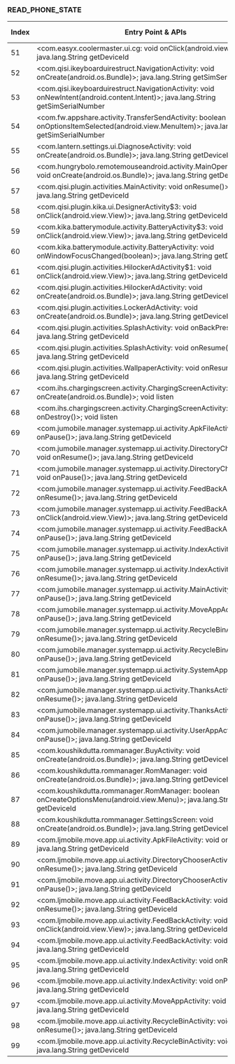 ### READ_PHONE_STATE
| Index | Entry Point & APIs | Screen shot | Resource id | Label |
| ------------- | ------------- | ------------- |-------------|-------------|
| 51 | <com.easyx.coolermaster.ui.cg: void onClick(android.view.View)>; java.lang.String getDeviceId | ![](D:\COSMOS\output\py\Play_win8\Tools\com.easyx.coolermaster\com.easyx.coolermaster.ui.GameResultActivity.png) |  | F |
| 52 | <com.qisi.ikeyboarduirestruct.NavigationActivity: void onCreate(android.os.Bundle)>; java.lang.String getSimSerialNumber | ![](D:\COSMOS\output\py\Play_win8\Tools\com.emoji.coolkeyboard\com.qisi.ikeyboarduirestruct.NavigationActivity.png) |  | F |
| 53 | <com.qisi.ikeyboarduirestruct.NavigationActivity: void onNewIntent(android.content.Intent)>; java.lang.String getSimSerialNumber | ![](D:\COSMOS\output\py\Play_win8\Tools\com.emoji.coolkeyboard\com.qisi.ikeyboarduirestruct.NavigationActivity.png) |  | F |
| 54 | <com.fw.appshare.activity.TransferSendActivity: boolean onOptionsItemSelected(android.view.MenuItem)>; java.lang.String getSimSerialNumber | ![](D:\COSMOS\output\py\Play_win8\Tools\com.fw.appshare\com.fw.appshare.activity.TransferSendActivity.png) |  | F |
| 55 | <com.lantern.settings.ui.DiagnoseActivity: void onCreate(android.os.Bundle)>; java.lang.String getDeviceId | ![](D:\COSMOS\output\py\Play_win8\Tools\com.halo.wifikey.wifilocating\com.lantern.settings.ui.DiagnoseActivity.png) |  | |
| 56 | <com.hungrybolo.remotemouseandroid.activity.MainOperationActivity: void onCreate(android.os.Bundle)>; java.lang.String getDeviceId | ![](D:\COSMOS\output\py\Play_win8\Tools\com.hungrybolo.remotemouseandroid\com.hungrybolo.remotemouseandroid.activity.MainOperationActivity.png) |  | |
| 57 | <com.qisi.plugin.activities.MainActivity: void onResume()>; java.lang.String getDeviceId | ![](D:\COSMOS\output\py\Play_win8\Tools\com.ikeyboard.theme.swagemoji\com.qisi.plugin.activities.MainActivity.png) |  | F |
| 58 | <com.qisi.plugin.kika.ui.DesignerActivity$3: void onClick(android.view.View)>; java.lang.String getDeviceId | ![](D:\COSMOS\output\py\Play_win8\Tools\com.ikeyboard.theme.swagemoji\com.qisi.plugin.kika.ui.DesignerActivity.png) |  | F |
| 59 | <com.kika.batterymodule.activity.BatteryActivity$3: void onClick(android.view.View)>; java.lang.String getDeviceId | ![](D:\COSMOS\output\py\Play_win8\Tools\com.ikeyboard.theme.swagemoji\com.kika.batterymodule.activity.BatteryActivity.png) |  | F |
| 60 | <com.kika.batterymodule.activity.BatteryActivity: void onWindowFocusChanged(boolean)>; java.lang.String getDeviceId | ![](D:\COSMOS\output\py\Play_win8\Tools\com.ikeyboard.theme.swagemoji\com.kika.batterymodule.activity.BatteryActivity.png) |  | F |
| 61 | <com.qisi.plugin.activities.HilockerAdActivity$1: void onClick(android.view.View)>; java.lang.String getDeviceId | ![](D:\COSMOS\output\py\Play_win8\Tools\com.ikeyboard.theme.swagemoji\com.qisi.plugin.activities.HilockerAdActivity.png) |  | F |
| 62 | <com.qisi.plugin.activities.HilockerAdActivity: void onCreate(android.os.Bundle)>; java.lang.String getDeviceId | ![](D:\COSMOS\output\py\Play_win8\Tools\com.ikeyboard.theme.swagemoji\com.qisi.plugin.activities.HilockerAdActivity.png) |  | F |
| 63 | <com.qisi.plugin.activities.LockerAdActivity: void onCreate(android.os.Bundle)>; java.lang.String getDeviceId | ![](D:\COSMOS\output\py\Play_win8\Tools\com.ikeyboard.theme.swagemoji\com.qisi.plugin.activities.LockerAdActivity.png) |  | F |
| 64 | <com.qisi.plugin.activities.SplashActivity: void onBackPressed()>; java.lang.String getDeviceId | ![](D:\COSMOS\output\py\Play_win8\Tools\com.ikeyboard.theme.swagemoji\com.qisi.plugin.activities.SplashActivity.png) |  | F |
| 65 | <com.qisi.plugin.activities.SplashActivity: void onResume()>; java.lang.String getDeviceId | ![](D:\COSMOS\output\py\Play_win8\Tools\com.ikeyboard.theme.swagemoji\com.qisi.plugin.activities.SplashActivity.png) |  | F |
| 66 | <com.qisi.plugin.activities.WallpaperActivity: void onResume()>; java.lang.String getDeviceId | ![](D:\COSMOS\output\py\Play_win8\Tools\com.ikeyboard.theme.swagemoji\com.qisi.plugin.activities.WallpaperActivity.png) |  | F |
| 67 | <com.ihs.chargingscreen.activity.ChargingScreenActivity: void onCreate(android.os.Bundle)>; void listen | ![](D:\COSMOS\output\py\Play_win8\Tools\com.iphonease.ledflashlight.button\com.ihs.chargingscreen.activity.ChargingScreenActivity.png) |  | F |
| 68 | <com.ihs.chargingscreen.activity.ChargingScreenActivity: void onDestroy()>; void listen | ![](D:\COSMOS\output\py\Play_win8\Tools\com.iphonease.ledflashlight.button\com.ihs.chargingscreen.activity.ChargingScreenActivity.png) |  | F |
| 69 | <com.jumobile.manager.systemapp.ui.activity.ApkFileActivity: void onPause()>; java.lang.String getDeviceId | ![](D:\COSMOS\output\py\Play_win8\Tools\com.jumobile.manager.systemapp\com.jumobile.manager.systemapp.ui.activity.ApkFileActivity.png) |  | F |
| 70 | <com.jumobile.manager.systemapp.ui.activity.DirectoryChooserActivity: void onResume()>; java.lang.String getDeviceId | ![](D:\COSMOS\output\py\Play_win8\Tools\com.jumobile.manager.systemapp\com.jumobile.manager.systemapp.ui.activity.DirectoryChooserActivity.png) |  | F |
| 71 | <com.jumobile.manager.systemapp.ui.activity.DirectoryChooserActivity: void onPause()>; java.lang.String getDeviceId | ![](D:\COSMOS\output\py\Play_win8\Tools\com.jumobile.manager.systemapp\com.jumobile.manager.systemapp.ui.activity.DirectoryChooserActivity.png) |  | F |
| 72 | <com.jumobile.manager.systemapp.ui.activity.FeedBackActivity: void onResume()>; java.lang.String getDeviceId | ![](D:\COSMOS\output\py\Play_win8\Tools\com.jumobile.manager.systemapp\com.jumobile.manager.systemapp.ui.activity.FeedBackActivity.png) |  | F |
| 73 | <com.jumobile.manager.systemapp.ui.activity.FeedBackActivity: void onClick(android.view.View)>; java.lang.String getDeviceId | ![](D:\COSMOS\output\py\Play_win8\Tools\com.jumobile.manager.systemapp\com.jumobile.manager.systemapp.ui.activity.FeedBackActivity.png) |  | F |
| 74 | <com.jumobile.manager.systemapp.ui.activity.FeedBackActivity: void onPause()>; java.lang.String getDeviceId | ![](D:\COSMOS\output\py\Play_win8\Tools\com.jumobile.manager.systemapp\com.jumobile.manager.systemapp.ui.activity.FeedBackActivity.png) |  | F |
| 75 | <com.jumobile.manager.systemapp.ui.activity.IndexActivity: void onPause()>; java.lang.String getDeviceId | ![](D:\COSMOS\output\py\Play_win8\Tools\com.jumobile.manager.systemapp\com.jumobile.manager.systemapp.ui.activity.IndexActivity.png) |  | F |
| 76 | <com.jumobile.manager.systemapp.ui.activity.IndexActivity: void onResume()>; java.lang.String getDeviceId | ![](D:\COSMOS\output\py\Play_win8\Tools\com.jumobile.manager.systemapp\com.jumobile.manager.systemapp.ui.activity.IndexActivity.png) |  | F |
| 77 | <com.jumobile.manager.systemapp.ui.activity.MainActivity: void onPause()>; java.lang.String getDeviceId | ![](D:\COSMOS\output\py\Play_win8\Tools\com.jumobile.manager.systemapp\com.jumobile.manager.systemapp.ui.activity.MainActivity.png) |  | F |
| 78 | <com.jumobile.manager.systemapp.ui.activity.MoveAppActivity: void onPause()>; java.lang.String getDeviceId | ![](D:\COSMOS\output\py\Play_win8\Tools\com.jumobile.manager.systemapp\com.jumobile.manager.systemapp.ui.activity.MoveAppActivity.png) |  | F |
| 79 | <com.jumobile.manager.systemapp.ui.activity.RecycleBinActivity: void onResume()>; java.lang.String getDeviceId | ![](D:\COSMOS\output\py\Play_win8\Tools\com.jumobile.manager.systemapp\com.jumobile.manager.systemapp.ui.activity.RecycleBinActivity.png) |  | F |
| 80 | <com.jumobile.manager.systemapp.ui.activity.RecycleBinActivity: void onPause()>; java.lang.String getDeviceId | ![](D:\COSMOS\output\py\Play_win8\Tools\com.jumobile.manager.systemapp\com.jumobile.manager.systemapp.ui.activity.RecycleBinActivity.png) |  | F |
| 81 | <com.jumobile.manager.systemapp.ui.activity.SystemAppActivity: void onPause()>; java.lang.String getDeviceId | ![](D:\COSMOS\output\py\Play_win8\Tools\com.jumobile.manager.systemapp\com.jumobile.manager.systemapp.ui.activity.SystemAppActivity.png) |  | F |
| 82 | <com.jumobile.manager.systemapp.ui.activity.ThanksActivity: void onResume()>; java.lang.String getDeviceId | ![](D:\COSMOS\output\py\Play_win8\Tools\com.jumobile.manager.systemapp\com.jumobile.manager.systemapp.ui.activity.ThanksActivity.png) |  | F |
| 83 | <com.jumobile.manager.systemapp.ui.activity.ThanksActivity: void onPause()>; java.lang.String getDeviceId | ![](D:\COSMOS\output\py\Play_win8\Tools\com.jumobile.manager.systemapp\com.jumobile.manager.systemapp.ui.activity.ThanksActivity.png) |  | F |
| 84 | <com.jumobile.manager.systemapp.ui.activity.UserAppActivity: void onPause()>; java.lang.String getDeviceId | ![](D:\COSMOS\output\py\Play_win8\Tools\com.jumobile.manager.systemapp\com.jumobile.manager.systemapp.ui.activity.UserAppActivity.png) |  | F |
| 85 | <com.koushikdutta.rommanager.BuyActivity: void onCreate(android.os.Bundle)>; java.lang.String getDeviceId | ![](D:\COSMOS\output\py\Play_win8\Tools\com.koushikdutta.rommanager\com.koushikdutta.rommanager.BuyActivity.png) |  | F|
| 86 | <com.koushikdutta.rommanager.RomManager: void onCreate(android.os.Bundle)>; java.lang.String getDeviceId | ![](D:\COSMOS\output\py\Play_win8\Tools\com.koushikdutta.rommanager\com.koushikdutta.rommanager.RomManager.png) |  | F |
| 87 | <com.koushikdutta.rommanager.RomManager: boolean onCreateOptionsMenu(android.view.Menu)>; java.lang.String getDeviceId | ![](D:\COSMOS\output\py\Play_win8\Tools\com.koushikdutta.rommanager\com.koushikdutta.rommanager.RomManager.png) |  | F |
| 88 | <com.koushikdutta.rommanager.SettingsScreen: void onCreate(android.os.Bundle)>; java.lang.String getDeviceId | ![](D:\COSMOS\output\py\Play_win8\Tools\com.koushikdutta.rommanager\com.koushikdutta.rommanager.SettingsScreen.png) |  | F|
| 89 | <com.ljmobile.move.app.ui.activity.ApkFileActivity: void onPause()>; java.lang.String getDeviceId | ![](D:\COSMOS\output\py\Play_win8\Tools\com.ljmobile.move.app\com.ljmobile.move.app.ui.activity.ApkFileActivity.png) |  | F |
| 90 | <com.ljmobile.move.app.ui.activity.DirectoryChooserActivity: void onResume()>; java.lang.String getDeviceId | ![](D:\COSMOS\output\py\Play_win8\Tools\com.ljmobile.move.app\com.ljmobile.move.app.ui.activity.DirectoryChooserActivity.png) |  | F |
| 91 | <com.ljmobile.move.app.ui.activity.DirectoryChooserActivity: void onPause()>; java.lang.String getDeviceId | ![](D:\COSMOS\output\py\Play_win8\Tools\com.ljmobile.move.app\com.ljmobile.move.app.ui.activity.DirectoryChooserActivity.png) |  | F |
| 92 | <com.ljmobile.move.app.ui.activity.FeedBackActivity: void onResume()>; java.lang.String getDeviceId | ![](D:\COSMOS\output\py\Play_win8\Tools\com.ljmobile.move.app\com.ljmobile.move.app.ui.activity.FeedBackActivity.png) |  | D |
| 93 | <com.ljmobile.move.app.ui.activity.FeedBackActivity: void onClick(android.view.View)>; java.lang.String getDeviceId | ![](D:\COSMOS\output\py\Play_win8\Tools\com.ljmobile.move.app\com.ljmobile.move.app.ui.activity.FeedBackActivity.png) |  | D |
| 94 | <com.ljmobile.move.app.ui.activity.FeedBackActivity: void onPause()>; java.lang.String getDeviceId | ![](D:\COSMOS\output\py\Play_win8\Tools\com.ljmobile.move.app\com.ljmobile.move.app.ui.activity.FeedBackActivity.png) |  | D |
| 95 | <com.ljmobile.move.app.ui.activity.IndexActivity: void onResume()>; java.lang.String getDeviceId | ![](D:\COSMOS\output\py\Play_win8\Tools\com.ljmobile.move.app\com.ljmobile.move.app.ui.activity.IndexActivity.png) |  | F |
| 96 | <com.ljmobile.move.app.ui.activity.IndexActivity: void onPause()>; java.lang.String getDeviceId | ![](D:\COSMOS\output\py\Play_win8\Tools\com.ljmobile.move.app\com.ljmobile.move.app.ui.activity.IndexActivity.png) |  | F |
| 97 | <com.ljmobile.move.app.ui.activity.MoveAppActivity: void onPause()>; java.lang.String getDeviceId | ![](D:\COSMOS\output\py\Play_win8\Tools\com.ljmobile.move.app\com.ljmobile.move.app.ui.activity.MoveAppActivity.png) |  | F |
| 98 | <com.ljmobile.move.app.ui.activity.RecycleBinActivity: void onResume()>; java.lang.String getDeviceId | ![](D:\COSMOS\output\py\Play_win8\Tools\com.ljmobile.move.app\com.ljmobile.move.app.ui.activity.RecycleBinActivity.png) |  | F |
| 99 | <com.ljmobile.move.app.ui.activity.RecycleBinActivity: void onPause()>; java.lang.String getDeviceId | ![](D:\COSMOS\output\py\Play_win8\Tools\com.ljmobile.move.app\com.ljmobile.move.app.ui.activity.RecycleBinActivity.png) |  | F |
